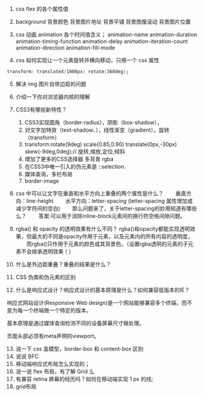 1. css flex 的各个属性值
   
2. background
背景颜色  背景图片地址 背景平铺  背景图像滚动 背景图片位置


3. css 动画 animation 各个时间值含义；
animation-name
animation-duration
animation-timing-function
animation-delay
animation-iteration-count
animation-direction
animation-fill-mode
4. css 如何实现让一个元素旋转并横向移动，只用一个 css 属性
```css
transform: translateX(1000px) rotate(360deg);
```

5.  解决 img 图片自带边距的问题
6.  介绍一下你对浏览器内核的理解
7.  CSS3有哪些新特性？
    1. CSS3实现圆角（border-radius），阴影（box-shadow），
    2. 对文字加特效（text-shadow、），线性渐变（gradient），旋转（transform）
    3. transform:rotate(9deg) scale(0.85,0.90) translate(0px,-30px) skew(-9deg,0deg);// 旋转,缩放,定位,倾斜
    4. 增加了更多的CSS选择器 多背景 rgba
    5. 在CSS3中唯一引入的伪元素是 ::selection.
    6. 媒体查询，多栏布局
    7. border-image

8.  css 中可以让文字在垂直和水平方向上重叠的两个属性是什么？
　　垂直方向：line-height
　　水平方向：letter-spacing (letter-spacing 属性增加或减少字符间的空白)
　　那么问题来了，关于letter-spacing的妙用知道有哪些么？
　　答案:可以用于消除inline-block元素间的换行符空格间隙问题。

9. rgba() 和 opacity 的透明效果有什么不同？
rgba()和opacity都能实现透明效果，但最大的不同是opacity作用于元素，以及元素内的所有内容的透明度，
　　而rgba()只作用于元素的颜色或其背景色。（设置rgba透明的元素的子元素不会继承透明效果！）

10. 什么是外边距重叠？重叠的结果是什么？
11. CSS 伪类和伪元素的区别
12. 什么是响应式设计？响应式设计的基本原理是什么？如何兼容低版本的IE？

响应式网站设计(Responsive Web design)是一个网站能够兼容多个终端，而不是为每一个终端做一个特定的版本。

基本原理是通过媒体查询检测不同的设备屏幕尺寸做处理。

页面头部必须有meta声明的viewport。

13. 说一下 css 盒模型，border-box 和 content-box 区别
14. 说说 BFC
15. 移动端响应式布局怎么实现的；
16. 说一说 flex 布局，有了解 Grid 么
17. 有兼容 retina 屏幕的经历吗？如何在移动端实现 1 px 的线;
18. grid布局